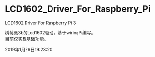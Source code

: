 # LCD1602_Driver_For_Raspberry_Pi
LCD1602 Driver For Raspberry Pi 3

树莓派3b的Lcd1602驱动，基于wiringPi编写。</br>
目前仅实现基础功能。</br>

2019年1月26日19:23:20
